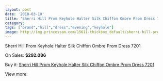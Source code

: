 ```yaml
---
layout: post
date: '2018-03-10'
title: "Sherri Hill Prom Keyhole Halter Silk Chiffon Ombre Prom Dress 7201"
category: 
tags: ["brand","hill","dress","evening","keyhole"]
image: http://img.princessan.com/15611-thickbox_default/sherri-hill-prom-keyhole-halter-silk-chiffon-ombre-prom-dress-7201.jpg
---
```

Sherri Hill Prom Keyhole Halter Silk Chiffon Ombre Prom Dress 7201

On Sales: **$292.086**
<a href="https://www.princessan.com/en/7285-sherri-hill-prom-keyhole-halter-silk-chiffon-ombre-prom-dress-7201.html"><amp-img layout="responsive" width="600" height="600" src="//img.princessan.com/15611-thickbox_default/sherri-hill-prom-keyhole-halter-silk-chiffon-ombre-prom-dress-7201.jpg" alt="Sherri Hill Prom Keyhole Halter Silk Chiffon Ombre Prom Dress 7201 0" /></a>
<a href="https://www.princessan.com/en/7285-sherri-hill-prom-keyhole-halter-silk-chiffon-ombre-prom-dress-7201.html"><amp-img layout="responsive" width="600" height="600" src="//img.princessan.com/15614-thickbox_default/sherri-hill-prom-keyhole-halter-silk-chiffon-ombre-prom-dress-7201.jpg" alt="Sherri Hill Prom Keyhole Halter Silk Chiffon Ombre Prom Dress 7201 1" /></a>
<a href="https://www.princessan.com/en/7285-sherri-hill-prom-keyhole-halter-silk-chiffon-ombre-prom-dress-7201.html"><amp-img layout="responsive" width="600" height="600" src="//img.princessan.com/15613-thickbox_default/sherri-hill-prom-keyhole-halter-silk-chiffon-ombre-prom-dress-7201.jpg" alt="Sherri Hill Prom Keyhole Halter Silk Chiffon Ombre Prom Dress 7201 2" /></a>
<a href="https://www.princessan.com/en/7285-sherri-hill-prom-keyhole-halter-silk-chiffon-ombre-prom-dress-7201.html"><amp-img layout="responsive" width="600" height="600" src="//img.princessan.com/15612-thickbox_default/sherri-hill-prom-keyhole-halter-silk-chiffon-ombre-prom-dress-7201.jpg" alt="Sherri Hill Prom Keyhole Halter Silk Chiffon Ombre Prom Dress 7201 3" /></a>

Buy it: [Sherri Hill Prom Keyhole Halter Silk Chiffon Ombre Prom Dress 7201](https://www.princessan.com/en/7285-sherri-hill-prom-keyhole-halter-silk-chiffon-ombre-prom-dress-7201.html "Sherri Hill Prom Keyhole Halter Silk Chiffon Ombre Prom Dress 7201")

View more: [](https://www.princessan.com/en/- "")